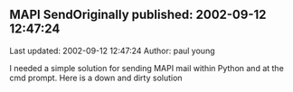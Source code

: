 ## MAPI SendOriginally published: 2002-09-12 12:47:24 
Last updated: 2002-09-12 12:47:24 
Author: paul young 
 
I needed a simple solution for sending MAPI mail within Python and at the cmd prompt. Here is a down and dirty solution